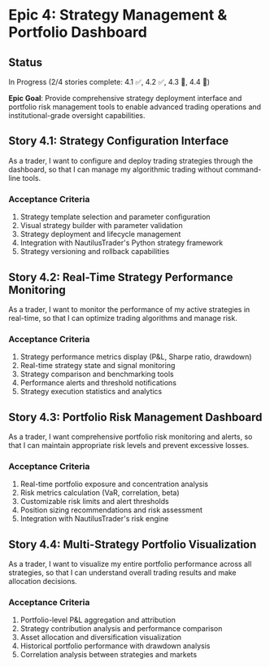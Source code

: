 # Epic 4: Strategy Management & Portfolio Dashboard

## Status  
In Progress (2/4 stories complete: 4.1 ✅, 4.2 ✅, 4.3 📝, 4.4 🚀)

**Epic Goal**: Provide comprehensive strategy deployment interface and portfolio risk management tools to enable advanced trading operations and institutional-grade oversight capabilities.

## Story 4.1: Strategy Configuration Interface

As a trader,
I want to configure and deploy trading strategies through the dashboard,
so that I can manage my algorithmic trading without command-line tools.

### Acceptance Criteria

1. Strategy template selection and parameter configuration
2. Visual strategy builder with parameter validation
3. Strategy deployment and lifecycle management
4. Integration with NautilusTrader's Python strategy framework
5. Strategy versioning and rollback capabilities

## Story 4.2: Real-Time Strategy Performance Monitoring

As a trader,
I want to monitor the performance of my active strategies in real-time,
so that I can optimize trading algorithms and manage risk.

### Acceptance Criteria

1. Strategy performance metrics display (P&L, Sharpe ratio, drawdown)
2. Real-time strategy state and signal monitoring
3. Strategy comparison and benchmarking tools
4. Performance alerts and threshold notifications
5. Strategy execution statistics and analytics

## Story 4.3: Portfolio Risk Management Dashboard

As a trader,
I want comprehensive portfolio risk monitoring and alerts,
so that I can maintain appropriate risk levels and prevent excessive losses.

### Acceptance Criteria

1. Real-time portfolio exposure and concentration analysis
2. Risk metrics calculation (VaR, correlation, beta)
3. Customizable risk limits and alert thresholds
4. Position sizing recommendations and risk assessment
5. Integration with NautilusTrader's risk engine

## Story 4.4: Multi-Strategy Portfolio Visualization

As a trader,
I want to visualize my entire portfolio performance across all strategies,
so that I can understand overall trading results and make allocation decisions.

### Acceptance Criteria

1. Portfolio-level P&L aggregation and attribution
2. Strategy contribution analysis and performance comparison
3. Asset allocation and diversification visualization
4. Historical portfolio performance with drawdown analysis
5. Correlation analysis between strategies and markets